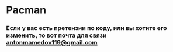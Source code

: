 # Pacman

### Если у вас есть претензии по коду, или вы хотите его изменить, то вот почта для связи antonmamedov119@gmail.com

